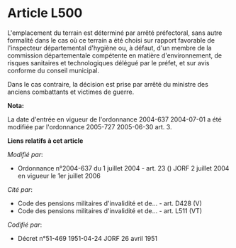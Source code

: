 # Article L500

L'emplacement du terrain est déterminé par arrêté préfectoral, sans autre formalité dans le cas où ce terrain a été choisi
sur rapport favorable de l'inspecteur départemental d'hygiène ou, à défaut, d'un membre de la commission départementale
compétente en matière d'environnement, de risques sanitaires et technologiques délégué par le préfet, et sur avis conforme du
conseil municipal.

Dans le cas contraire, la décision est prise par arrêté du ministre des anciens combattants et victimes de guerre.

**Nota:**

La date d'entrée en vigueur de l'ordonnance 2004-637 2004-07-01 a été modifiée par l'ordonnance 2005-727 2005-06-30 art. 3.

**Liens relatifs à cet article**

_Modifié par_:

  - Ordonnance n°2004-637 du 1 juillet 2004 - art. 23 () JORF 2 juillet 2004 en vigueur le 1er juillet 2006

_Cité par_:

  - Code des pensions militaires d'invalidité et de... - art. D428 (V)
  - Code des pensions militaires d'invalidité et de... - art. L511 (VT)

_Codifié par_:

  - Décret n°51-469 1951-04-24 JORF 26 avril 1951
